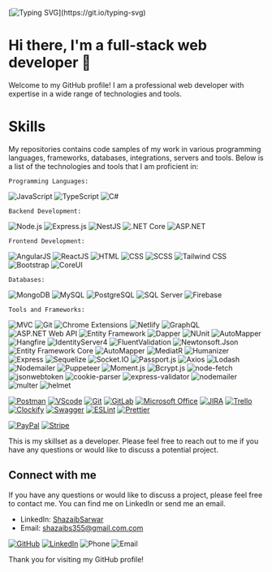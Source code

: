 [![Typing SVG](https://readme-typing-svg.demolab.com?font=Fira+Code&weight=900&size=30&duration=3000&pause=100&color=000000&center=true&multiline=true&width=1000&lines=Welcome+to+my+GitHub+profile!)](https://git.io/typing-svg)          
# Hi there, I'm a full-stack web developer 👋

Welcome to my GitHub profile! I am a professional web developer with expertise in a wide range of technologies and tools.
# Skills
My repositories contains code samples of my work in various programming languages, frameworks, databases, integrations, servers and tools. Below is a list of the technologies and tools that I am proficient in:


```
Programming Languages:
```
![JavaScript](https://img.shields.io/badge/-JavaScript-F7DF1E?style=flat&logo=javascript&logoColor=black)
![TypeScript](https://img.shields.io/badge/-TypeScript-3178C6?style=flat&logo=typescript&logoColor=white)
![C#](https://img.shields.io/badge/-C%23-239120?style=flat&logo=c-sharp&logoColor=white)


```
Backend Development:
```
![Node.js](https://img.shields.io/badge/-Node.js-339933?style=flat&logo=node.js&logoColor=white)
![Express.js](https://img.shields.io/badge/-Express.js-000000?style=flat&logo=express&logoColor=white)
![NestJS](https://img.shields.io/badge/-NestJS-E0234E?style=flat&logo=nestjs&logoColor=white)
![.NET Core](https://img.shields.io/badge/-.NET%20Core-512BD4?style=flat&logo=.net&logoColor=white)
![ASP.NET](https://img.shields.io/badge/-ASP.NET-512BD4?style=flat&logo=dot-net&logoColor=white)

```
Frontend Development:
```
![AngularJS](https://img.shields.io/badge/-AngularJS-E23237?style=flat&logo=angularjs&logoColor=white)
![ReactJS](https://img.shields.io/badge/-ReactJS-61DAFB?style=flat&logo=react&logoColor=black)
![HTML](https://img.shields.io/badge/-HTML5-E34F26?style=flat&logo=html5&logoColor=white)
![CSS](https://img.shields.io/badge/-CSS3-1572B6?style=flat&logo=css3&logoColor=white)
![SCSS](https://img.shields.io/badge/-SCSS-CC6699?style=flat&logo=sass&logoColor=white)
![Tailwind CSS](https://img.shields.io/badge/-Tailwind%20CSS-38B2AC?style=flat&logo=tailwind-css&logoColor=white)
![Bootstrap](https://img.shields.io/badge/-Bootstrap-7952B3?style=flat&logo=bootstrap&logoColor=white)
![CoreUI](https://img.shields.io/badge/-CoreUI-3178C6?style=flat&logo=coreui&logoColor=white)

```
Databases:
```
![MongoDB](https://img.shields.io/badge/-MongoDB-47A248?style=flat&logo=mongodb&logoColor=white)
![MySQL](https://img.shields.io/badge/-MySQL-4479A1?style=flat&logo=mysql&logoColor=white)
![PostgreSQL](https://img.shields.io/badge/-PostgreSQL-336791?style=flat&logo=postgresql&logoColor=white)
![SQL Server](https://img.shields.io/badge/-SQL%20Server-CC2927?style=flat&logo=microsoft-sql-server&logoColor=white)
![Firebase](https://img.shields.io/badge/-Firebase-FFCA28?style=flat&logo=firebase&logoColor=black)

```
Tools and Frameworks:
```
![MVC](https://img.shields.io/badge/-MVC-5C2D91?style=flat&logo=asp.net-mvc&logoColor=white)
![Git](https://img.shields.io/badge/-Git-F05032?style=flat&logo=git&logoColor=white)
![Chrome Extensions](https://img.shields.io/badge/-Chrome%20Extensions-4285F4?style=flat&logo=google-chrome&logoColor=white)
![Netlify](https://img.shields.io/badge/-Netlify-00C7B7?style=flat&logo=netlify&logoColor=white)
![GraphQL](https://img.shields.io/badge/-GraphQL-E10098?style=flat&logo=graphql&logoColor=white)
![ASP.NET Web API](https://img.shields.io/badge/-ASP.NET%20Web%20API-512BD4?style=flat&logo=.net&logoColor=white)
![Entity Framework](https://img.shields.io/badge/-Entity%20Framework-512BD4?style=flat&logo=.net&logoColor=white)
![Dapper](https://img.shields.io/badge/-Dapper-512BD4?style=flat&logo=.net&logoColor=white)
![NUnit](https://img.shields.io/badge/-NUnit-512BD4?style=flat&logo=.net&logoColor=white)
![AutoMapper](https://img.shields.io/badge/-AutoMapper-512BD4?style=flat&logo=.net&logoColor=white)
![Hangfire](https://img.shields.io/badge/-Hangfire-512BD4?style=flat&logo=.net&logoColor=white)
![IdentityServer4](https://img.shields.io/badge/-IdentityServer4-512BD4?style=flat&logo=.net&logoColor=white)
![FluentValidation](https://img.shields.io/badge/-FluentValidation-512BD4?style=flat&logo=.net&logoColor=white)
![Newtonsoft.Json](https://img.shields.io/badge/-Newtonsoft.Json-512BD4?style=flat&logo=.net&logoColor=white)
![Entity Framework Core](https://img.shields.io/badge/-Entity%20Framework%20Core-512BD4?style=flat&logo=.net&logoColor=white)
![AutoMapper](https://img.shields.io/badge/-AutoMapper-512BD4?style=flat&logo=.net&logoColor=white)
![MediatR](https://img.shields.io/badge/-MediatR-512BD4?style=flat&logo=.net&logoColor=white)
![Humanizer](https://img.shields.io/badge/-Humanizer-512BD4?style=flat&logo=.net&logoColor=white)
![Express](https://img.shields.io/badge/-Express-000000?style=flat&logo=express&logoColor=white)
![Sequelize](https://img.shields.io/badge/-Sequelize-52B0E7?style=flat&logo=sequelize&logoColor=white)
![Socket.IO](https://img.shields.io/badge/-Socket.IO-010101?style=flat&logo=socket.io&logoColor=white)
![Passport.js](https://img.shields.io/badge/-Passport.js-34E27A?style=flat&logo=passport&logoColor=white)
![Axios](https://img.shields.io/badge/-Axios-56BDFE?style=flat&logo=axios&logoColor=white)
![Lodash](https://img.shields.io/badge/-Lodash-0769AD?style=flat&logo=lodash&logoColor=white)
![Nodemailer](https://img.shields.io/badge/-Nodemailer-339933?style=flat&logo=nodemailer&logoColor=white)
![Puppeteer](https://img.shields.io/badge/-Puppeteer-40B5A4?style=flat&logo=puppeteer&logoColor=white)
![Moment.js](https://img.shields.io/badge/-Moment.js-FC4C02?style=flat&logo=moment.js&logoColor=white)
![Bcrypt.js](https://img.shields.io/badge/-Bcrypt.js-BC3309?style=flat&logo=npm&logoColor=white)
![node-fetch](https://img.shields.io/badge/-node--fetch-679F63?style=flat&logo=npm&logoColor=white)
![jsonwebtoken](https://img.shields.io/badge/-jsonwebtoken-000000?style=flat&logo=json-web-tokens&logoColor=white)
![cookie-parser](https://img.shields.io/badge/-cookie--parser-D68C25?style=flat&logo=npm&logoColor=white)
![express-validator](https://img.shields.io/badge/-express--validator-7E7E7E?style=flat&logo=npm&logoColor=white)
![nodemailer](https://img.shields.io/badge/-nodemailer-339933?style=flat&logo=nodemailer&logoColor=white)
![multer](https://img.shields.io/badge/-multer-FFD700?style=flat&logo=npm&logoColor=black)
![helmet](https://img.shields.io/badge/-helmet-0A0A0A?style=flat&logo=npm&logoColor=white)

[![Postman](https://img.shields.io/badge/-Postman-FF6C37?style=flat&logo=postman&logoColor=white)](https://www.postman.com/)
[![VScode](https://img.shields.io/badge/-VScode-007ACC?style=flat&logo=visual-studio-code&logoColor=white)](https://code.visualstudio.com/)
[![Git](https://img.shields.io/badge/-Git-F05032?style=flat&logo=git&logoColor=white)](https://git-scm.com/)
[![GitLab](https://img.shields.io/badge/-GitLab-FCA121?style=flat&logo=gitlab&logoColor=white)](https://about.gitlab.com/)
[![Microsoft Office](https://img.shields.io/badge/-Microsoft%20Office-D83B01?style=flat&logo=microsoft-office&logoColor=white)](https://www.office.com/)
[![JIRA](https://img.shields.io/badge/-JIRA-0052CC?style=flat&logo=jira&logoColor=white)](https://www.atlassian.com/software/jira)
[![Trello](https://img.shields.io/badge/-Trello-0079BF?style=flat&logo=trello&logoColor=white)](https://trello.com/)
[![Clockify](https://img.shields.io/badge/-Clockify-05B2DC?style=flat&logo=clockify&logoColor=white)](https://clockify.me/)
[![Swagger](https://img.shields.io/badge/-Swagger-85EA2D?style=flat&logo=swagger&logoColor=black)](https://swagger.io/)
[![ESLint](https://img.shields.io/badge/-ESLint-4B32C3?style=flat&logo=eslint&logoColor=white)](https://eslint.org/)
[![Prettier](https://img.shields.io/badge/-Prettier-F7B93E?style=flat&logo=prettier&logoColor=black)](https://prettier.io/)

[![PayPal](https://img.shields.io/badge/-PayPal-00457C?style=flat&logo=paypal&logoColor=white)](https://www.paypal.com/)
[![Stripe](https://img.shields.io/badge/-Stripe-008CDD?style=flat&logo=stripe&logoColor=white)](https://stripe.com/)

This is my skillset as a developer. Please feel free to reach out to me if you have any questions or would like to discuss a potential project.


## Connect with me

If you have any questions or would like to discuss a project, please feel free to contact me. You can find me on LinkedIn or send me an email.

- LinkedIn: [ShazaibSarwar](https://www.linkedin.com/in/Shazaib-Sarwar/)
- Email: [shazaibs355@gmail.com.com](mailto:shazaibs3552gmail.com)

[![GitHub](https://img.shields.io/badge/-github.com/ShazaibSarwar-181717?style=flat&logo=github&logoColor=white)](https://github.com/ShazaibSarwar)
[![LinkedIn](https://img.shields.io/badge/-linkedin.com/in/Shazaib--Sarwar-0077B5?style=flat&logo=linkedin&logoColor=white)](https://linkedin.com/in/Shazaib-Sarwar)
![Phone](https://img.shields.io/badge/-+92311--0472274-25D366?style=flat&logo=whatsapp&logoColor=white)
![Email](https://img.shields.io/badge/-ShazaibS355%40gmail.com-D14836?style=flat&logo=gmail&logoColor=white)




Thank you for visiting my GitHub profile!
